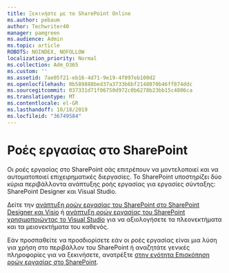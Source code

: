 ```yaml
---
title: Ξεκινήστε με το SharePoint Online
ms.author: pebaum
author: Techwriter40
manager: pamgreen
ms.audience: Admin
ms.topic: article
ROBOTS: NOINDEX, NOFOLLOW
localization_priority: Normal
ms.collection: Adm_O365
ms.custom: ''
ms.assetid: 7ae05f21-eb16-4d71-9e19-4f097eb100d2
ms.openlocfilehash: 0b589888bed37a3733b6bf2148070b46ff874ddc
ms.sourcegitcommit: 037331d71f06750d972c0b6278b23bb15c4806ca
ms.translationtype: MT
ms.contentlocale: el-GR
ms.lasthandoff: 10/18/2019
ms.locfileid: "36749584"
---
```

# <a name="workflows-in-sharepoint"></a>Ροές εργασίας στο SharePoint

Οι ροές εργασίας στο SharePoint σάς επιτρέπουν να μοντελοποιεί και να αυτοματοποιεί επιχειρηματικές διεργασίες. Το SharePoint υποστηρίζει δύο κύρια περιβάλλοντα ανάπτυξης ροής εργασίας για εργασίες σύνταξης: SharePoint Designer και Visual Studio. 

Δείτε την [ανάπτυξη ροών εργασίας του SharePoint στο SharePoint Designer και Visio](https://docs.microsoft.com/sharepoint/dev/general-development/develop-sharepoint-workflows-using-visual-studio) ή [ανάπτυξη ροών εργασίας του SharePoint χρησιμοποιώντας το Visual Studio](https://docs.microsoft.com/sharepoint/dev/general-development/develop-sharepoint-workflows-using-visual-studio) για να αξιολογήσετε τα πλεονεκτήματα και τα μειονεκτήματα του καθενός. 

Εάν προσπαθείτε να προσδιορίσετε εάν οι ροές εργασίας είναι μια λύση για χρήση στο περιβάλλον του SharePoint ή αναζητάτε γενικές πληροφορίες για να ξεκινήσετε, ανατρέξτε [στην ενότητα Επισκόπηση ροών εργασίας στο SharePoint](https://docs.microsoft.com/sharepoint/dev/general-development/get-started-with-workflows-in-sharepoint#overview-of-workflows-in-sharepoint).